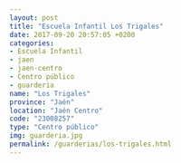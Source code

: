 ```yaml
---
layout: post
title: "Escuela Infantil Los Trigales"
date: 2017-09-20 20:57:05 +0200
categories:
- Escuela Infantil
- jaen
- jaen-centro
- Centro público
- guarderia
name: "Los Trigales"
province: "Jaén"
location: "Jaén Centro"
code: "23008257"
type: "Centro público"
img: guarderia.jpg
permalink: /guarderias/los-trigales.html
---
```

